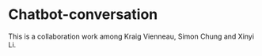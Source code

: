 # Chatbot-conversation
This is a collaboration work among Kraig Vienneau, Simon Chung and Xinyi Li.
